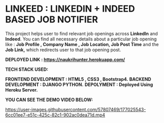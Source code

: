 # LINKEED : LINKEDIN + INDEED BASED JOB NOTIFIER
 
This project helps user to find relevant job openings across **LinkedIn** and **Indeed**. You can find all necessary details about a particular job opening like : **Job Profile , Company Name , Job Location, Job Post Time** and the **Job Link,** which redirects user to that job opening post.

**DEPLOYED LINK : https://naukrihunter.herokuapp.com/**


**TECH STACK USED:**

**FRONTEND DEVELOPMENT : HTML5 , CSS3 , Bootstrap4.**
**BACKEND DEVELOPMENT : DJANGO PYTHON.**
**DEPOLYMENT : Deployed Using Heroku Server.**


**YOU CAN SEE THE DEMO VIDEO BELOW:**

https://user-images.githubusercontent.com/57807469/177025543-6cc01ee7-e51c-425c-82c1-902ac0dea71d.mp4

